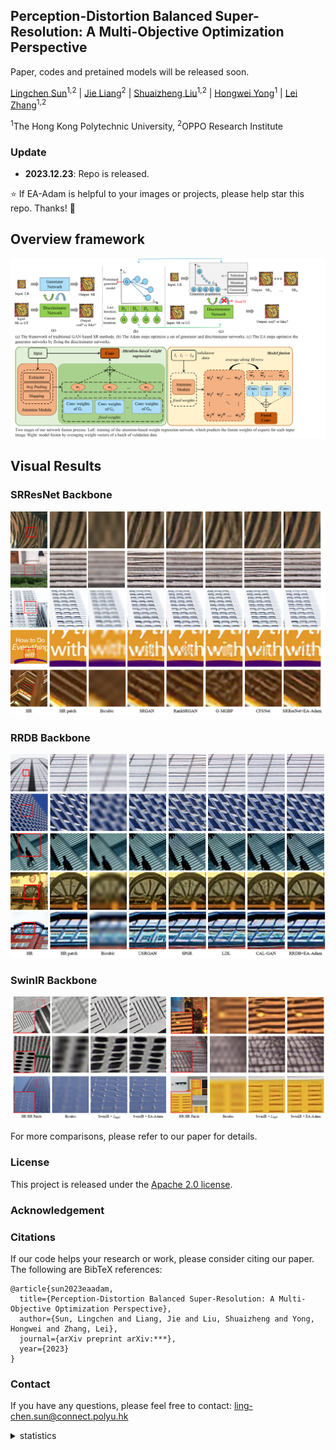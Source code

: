       
## Perception-Distortion Balanced Super-Resolution: A Multi-Objective Optimization Perspective


Paper, codes and pretained models will be released soon. 


[Lingchen Sun](https://scholar.google.com/citations?hl=zh-CN&tzom=-480&user=ZCDjTn8AAAAJ)<sup>1,2</sup>
| [Jie Liang](https://scholar.google.com/citations?hl=zh-CN&user=REWxLZsAAAAJ)<sup>2</sup> | 
[Shuaizheng Liu](https://scholar.google.com/citations?hl=zh-CN&user=wzdCc-QAAAAJ)<sup>1,2</sup> | 
[Hongwei Yong](https://scholar.google.com.hk/citations?user=Xii74qQAAAAJ&hl=zh-CN)<sup>1</sup> | 
[Lei Zhang](https://www4.comp.polyu.edu.hk/~cslzhang)<sup>1,2</sup>

<sup>1</sup>The Hong Kong Polytechnic University, <sup>2</sup>OPPO Research Institute



### Update
- **2023.12.23**: Repo is released.

:star: If EA-Adam is helpful to your images or projects, please help star this repo. Thanks! :hugs:

## Overview framework
![ea-adam](figs/framework.png)

## Visual Results
### SRResNet Backbone
![ea-adam](figs/compare_srresnet.png)

### RRDB Backbone
![ea-adam](figs/compare_rrdb.png)

### SwinIR Backbone  
![ea-adam](figs/compare_swinir.png)

For more comparisons, please refer to our paper for details.


### License
This project is released under the [Apache 2.0 license](LICENSE).

### Acknowledgement

### Citations
If our code helps your research or work, please consider citing our paper.
The following are BibTeX references:

```
@article{sun2023eaadam,
  title={Perception-Distortion Balanced Super-Resolution: A Multi-Objective Optimization Perspective},
  author={Sun, Lingchen and Liang, Jie and Liu, Shuaizheng and Yong, Hongwei and Zhang, Lei},
  journal={arXiv preprint arXiv:***},
  year={2023}
}
```

### Contact
If you have any questions, please feel free to contact: ling-chen.sun@connect.polyu.hk


<details>
<summary>statistics</summary>

![visitors](https://visitor-badge.laobi.icu/badge?page_id=csslc/EA-Adam)

</details>


